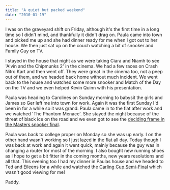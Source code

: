 ```yaml
---
title: "A quiet but packed weekend"
date: "2010-01-19"
---
```

I was on the graveyard shift on Friday, although it's the first time in a long time so I didn't mind, and thankfully it didn't drag on. Paula came into town and picked me up and she had dinner ready for me when I got out to her house. We then just sat up on the couch watching a bit of snooker and Family Guy on TV.

I stayed in the house that night as we were taking Ciara and Niamh to see 'Alvin and the Chipmunks 2' in the cinema. We had a few races on Crash Nitro Kart and then went off. They were great in the cinema too, not a peep out of them, and we headed back home without much incident. We went back to the house and watched some more snooker and Match of the Day on the TV and we even helped Kevin Quinn with his presentation.

Paula was heading to Carolines on Sunday morning to babysit the girls and James so Ger left me into town for work. Again it was the first Sunday I'd been in for a while so it was grand. Paula came in to the flat after work and we watched 'The Phantom Menace'. She stayed the night because of the threat of black ice on the road and we even got to see the [deciding frame in the Masters snooker final](http://www.rte.ie/sport/snooker/2010/0118/snooker.html).

Paula was back to college proper on Monday so she was up early. I on the other hand wasn't working so I just lazed in the flat all day. Today though I was back at work and again it went quick, mainly because the guy was in changing a router for most of the morning. I also bought new running shoes as I hope to get a bit fitter in the coming months, new years resolutions and all that. This evening too I had my dinner in Paulas house and we headed to Ted and Eileens for a while and watched the [Carling Cup Semi-Final](http://www.rte.ie/sport/soccer/2010/0119/mancity_manutd.html) which wasn't good viewing for me!

Paddy.